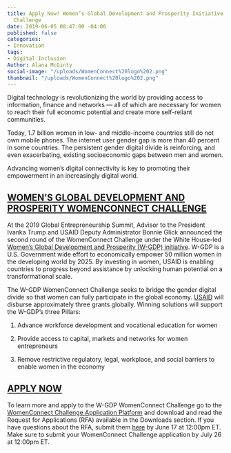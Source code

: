 ```yaml
---
title: Apply Now! Women’s Global Development and Prosperity Initiative WomenConnect
  Challenge
date: 2019-06-05 08:47:00 -04:00
published: false
categories:
- Innovation
tags:
- Digital Inclusion
Author: Alana McGinty
social-image: "/uploads/WomenConnect%20logo%202.png"
thumbnail: "/uploads/WomenConnect%20logo%202.png"
---
```


Digital technology is revolutionizing the world by providing access to information, finance and networks — all of which are necessary for women to reach their full economic potential and create more self-reliant communities.

Today, 1.7 billion women in low- and middle-income countries still do not own mobile phones. The internet user gender gap is more than 40 percent in some countries. The persistent gender digital divide is reinforcing, and even exacerbating, existing socioeconomic gaps between men and women.

Advancing women’s digital connectivity is key to promoting their empowerment in an increasingly digital world.

<!--more-->

## [WOMEN’S GLOBAL DEVELOPMENT AND PROSPERITY WOMENCONNECT CHALLENGE](https://www.womenconnectchallenge.org/)

At the 2019 Global Entrepreneurship Summit, Advisor to the President Ivanka Trump and USAID Deputy Administrator Bonnie Glick announced the second round of the WomenConnect Challenge under the White House-led [Women’s Global Development and Prosperity (W-GDP) initiative](https://www.whitehouse.gov/wgdp/). W-GDP is a U.S. Government wide effort to economically empower 50 million women in the developing world by 2025. By investing in women, USAID is enabling countries to progress beyond assistance by unlocking human potential on a transformational scale.

The W-GDP WomenConnect Challenge seeks to bridge the gender digital divide so that women can fully participate in the global economy. [USAID](https://www.usaid.gov/wcc) will disburse approximately three grants globally. Winning solutions will support the W-GDP’s three Pillars:

1. Advance workforce development and vocational education for women

2. Provide access to capital, markets and networks for women entrepreneurs

3. Remove restrictive regulatory, legal, workplace, and social barriers to enable women in the economy

## [APPLY NOW](https://app.reviewr.com/s1/site/WomenConnectChallenge19)

To learn more and apply to the W-GDP WomenConnect Challenge go to the  [WomenConnect Challenge Application Platform](https://app.reviewr.com/s1/site/WomenConnectChallenge19) and download and read the Request for Applications (RFA) available in the Downloads section.
If you have questions about the RFA, submit them [here](https://docs.google.com/forms/d/e/1FAIpQLSdVGepAww9C_HfE-7YsNEKW1LR4-IvqGEKROEzWTgyR2Leseg/viewform) by June 17 at 12:00pm ET. Make sure to submit your WomenConnect Challenge application by July 26 at 12:00pm ET.